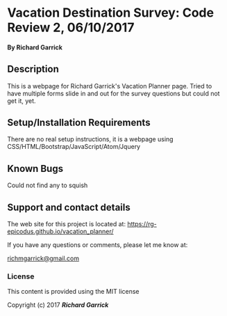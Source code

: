 # Vacation Destination Survey: Code Review 2, 06/10/2017

#### By Richard Garrick

## Description

This is a webpage for Richard Garrick's Vacation Planner page.  Tried to have multiple forms slide in and out for the survey questions but could not get it, yet.

## Setup/Installation Requirements

There are no real setup instructions, it is a webpage using CSS/HTML/Bootstrap/JavaScript/Atom/Jquery

## Known Bugs

Could not find any to squish

## Support and contact details

The web site for this project is located at: https://rg-epicodus.github.io/vacation_planner/

If you have any questions or comments, please let me know at:

richmgarrick@gmail.com

### License

This content is provided using the MIT license

Copyright (c) 2017 **_Richard Garrick_**
